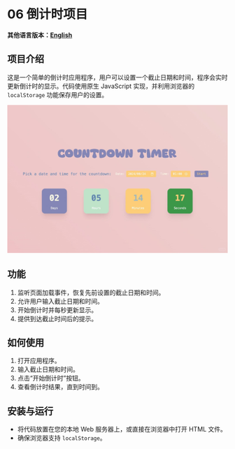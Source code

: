 # 06 倒计时项目

**其他语言版本：[English](README.md)**

## 项目介绍

这是一个简单的倒计时应用程序，用户可以设置一个截止日期和时间，程序会实时更新倒计时的显示。代码使用原生 JavaScript 实现，并利用浏览器的 `localStorage` 功能保存用户的设置。

![06-countdown](../img-storage/06-countdownapp.jpg)

## 功能

1. 监听页面加载事件，恢复先前设置的截止日期和时间。
2. 允许用户输入截止日期和时间。
3. 开始倒计时并每秒更新显示。
4. 提供到达截止时间后的提示。

## 如何使用

1. 打开应用程序。
2. 输入截止日期和时间。
3. 点击“开始倒计时”按钮。
4. 查看倒计时结果，直到时间到。

## 安装与运行

- 将代码放置在您的本地 Web 服务器上，或直接在浏览器中打开 HTML 文件。
- 确保浏览器支持 `localStorage`。
